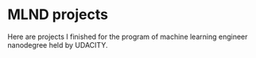 # MLND projects

Here are projects I finished for the program of machine learning engineer nanodegree held by UDACITY.